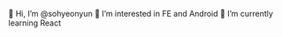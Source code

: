 👋 Hi, I’m @sohyeonyun
👀 I’m interested in FE and Android
🌱 I’m currently learning React

<!---
sohyeonyun/sohyeonyun is a ✨ special ✨ repository because its `README.md` (this file) appears on your GitHub profile.
You can click the Preview link to take a look at your changes.
--->
